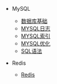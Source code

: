 * MySQL   
    * [数据库基础](/数据库/数据库基础.md)
    * [MYSQL日志](/数据库/MYSQL日志.md)
    * [MYSQL索引](/数据库/MYSQL索引.md)
    * [MYSQL优化](/数据库/MYSQL优化.md)
    * [SQL语法](/数据库/SQL语法.md)

* Redis
    * [Redis](/数据库/Redis.md)